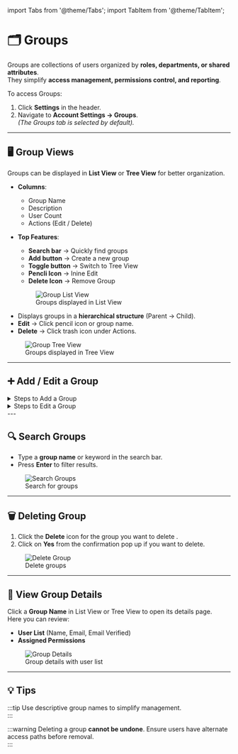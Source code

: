 import Tabs from '@theme/Tabs';
import TabItem from '@theme/TabItem';

# 🗂 Groups

Groups are collections of users organized by **roles, departments, or shared attributes**.  
They simplify **access management, permissions control, and reporting**.

To access Groups:

1. Click **Settings** in the header.
2. Navigate to **Account Settings → Groups**.  
   _(The Groups tab is selected by default)._

---

## 🖥️ Group Views

Groups can be displayed in **List View** or **Tree View** for better organization.

<Tabs defaultValue="list">

<TabItem value="list" label="📋 List View">

- **Columns**:
  - Group Name
  - Description
  - User Count
  - Actions (Edit / Delete)
- **Top Features**:

  - **Search bar** → Quickly find groups
  - **Add button** → Create a new group
  - **Toggle button** → Switch to Tree View
  - **Pencli Icon** → Inine Edit
  - **Delete Icon** → Remove Group

  <figure>
    <img src="/media/account-management/group/group-list.png" alt="Group List View" />
    <figcaption>Groups displayed in List View</figcaption>
  </figure>


</TabItem>

<TabItem value="tree" label="🌳 Tree View">

- Displays groups in a **hierarchical structure** (Parent → Child).
- **Edit** → Click pencil icon or group name.
- **Delete** → Click trash icon under Actions.

<figure>
  <img src="/media/account management/groups/group-tree-view.png" alt="Group Tree View" />
  <figcaption>Groups displayed in Tree View</figcaption>
</figure>

</TabItem>
</Tabs>

---

## ➕ Add / Edit a Group

<details>
<summary>Steps to Add a Group</summary>

1. Click **Add Group**.
2. Enter the following:
   - **Group Name**
   - **Description**
3. Configure **permissions** for modules or features.
4. Click **Save** to create the group.

<figure>
  <img src="/media/account-management/group/group-add.png" alt="Add Group" />
  <figcaption>Adding a new group</figcaption>
</figure>
</details>

<details>
<summary>Steps to Edit a Group</summary>

- Click the **pencil icon** in the Actions column, or
- Click the **Group Name** to open and update details.

<figure>
  <img src="/media/account-management/group/group-edit&details.png" alt="Edit Group" />
  <figcaption>Editing group details</figcaption>
</figure>
</details>
---

## 🔍 Search Groups

- Type a **group name** or keyword in the search bar.
- Press **Enter** to filter results.

<figure>
  <img src="/media/account-management/group/group-search.png" alt="Search Groups" />
  <figcaption>Search for groups</figcaption>
</figure>

---

## 🗑️ Deleting Group

1. Click the **Delete** icon for the group you want to delete .
2. Click on **Yes** from the confirmation pop up if you want to delete.

<figure>
  <img src="/media/account-management/group/group-delete.png" alt="Delete Group" />
  <figcaption>Delete groups</figcaption>
</figure>

---
## 📄 View Group Details

Click a **Group Name** in List View or Tree View to open its details page.  
Here you can review:

- **User List** (Name, Email, Email Verified)
- **Assigned Permissions**

<figure>
  <img src="/media/account-management/group/group-edit&details.png" alt="Group Details" />
  <figcaption>Group details with user list</figcaption>
</figure>

---

## 💡 Tips

:::tip
Use descriptive group names to simplify management.  
:::

:::warning
Deleting a group **cannot be undone**. Ensure users have alternate access paths before removal.  
:::

